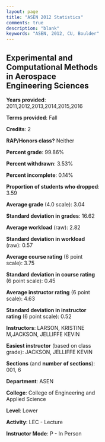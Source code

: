 ```yaml
---
layout: page
title: "ASEN 2012 Statistics"
comments: true
description: "blank"
keywords: "ASEN, 2012, CU, Boulder"
--- 
```

<head>
<script src="https://ajax.googleapis.com/ajax/libs/jquery/2.1.3/jquery.min.js"></script>
<script src="https://dl.dropboxusercontent.com/s/pc42nxpaw1ea4o9/highcharts.js?dl=0"></script>
<!-- <script src="../assets/js/highcharts.js"></script> -->
<style type="text/css">@font-face {
	font-family: "Bebas Neue";
	src: url(https://www.filehosting.org/file/details/544349/BebasNeue%20Regular.otf) format("opentype");
	}
	h1.Bebas { 
		font-family: "Bebas Neue", Verdana, Tahoma;
	}
</style>
</head>
<body>
	<div id="container" style="float: right; width: 45%; height: 88%; margin-left: 2.5%; margin-right: 2.5%;"></div>
	<script language="JavaScript">
		$(document).ready(function() {
		var chart = {type: 'column'};
		var title = {text: 'Grade Distribution'};
		var xAxis = {categories: ['A','B','C','D','F'],crosshair: true};
		var yAxis = {min: 0,title: {text: 'Percentage'}};
		var tooltip = {headerFormat: '<center><b><span style="font-size:20px">{point.key}</span></b></center>',
		               pointFormat: '<td style="padding:0"><b>{point.y:.1f}%</b></td>',
		               footerFormat: '</table>',shared: true,useHTML: true};
		var plotOptions = {column: {pointPadding: 0.0,borderWidth: 0}};  
		var credits = {enabled: false};var series= [{name: 'Percent',data: [31.72,48.76,12.56,3.36,3.61,]}];
		var json = {};
		json.chart = chart;
		json.title = title;
		json.tooltip = tooltip;
		json.xAxis = xAxis;
		json.yAxis = yAxis;  
		json.series = series;
		json.plotOptions = plotOptions;  
		json.credits = credits;
		$('#container').highcharts(json);
	});
	</script>
</body>
			   
## Experimental and Computational Methods in Aerospace Engineering Sciences

**Years provided**: 2011,2012,2013,2014,2015,2016

**Terms provided**: Fall

**Credits**: 2

**RAP/Honors class?** Neither

**Percent grade**: 99.86%

**Percent withdrawn**: 3.53%

**Percent incomplete**: 0.14%

**Proportion of students who dropped**: 3.59

**Average grade** (4.0 scale): 3.04

**Standard deviation in grades**: 16.62

**Average workload** (raw): 2.82

**Standard deviation in workload** (raw): 0.57

**Average course rating** (6 point scale): 3.75

**Standard deviation in course rating** (6 point scale): 0.45

**Average instructor rating** (6 point scale): 4.63

**Standard deviation in instructor rating** (6 point scale): 0.52

**Instructors**: LARSON, KRISTINE M,JACKSON, JELLIFFE KEVIN

**Easiest instructor** (based on class grade): JACKSON, JELLIFFE KEVIN

**Sections** (and **number of sections**): 001, 6

**Department**: ASEN

**College**: College of Engineering and Applied Science

**Level**: Lower

**Activity**: LEC - Lecture

**Instructor Mode**: P  - In Person